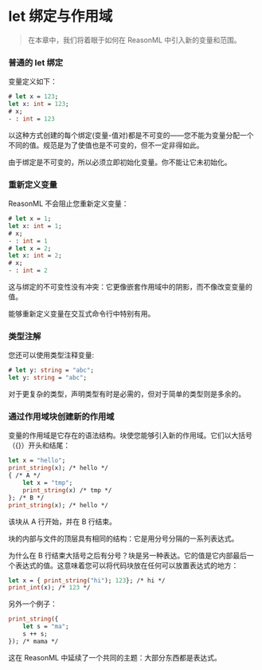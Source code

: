 # let 绑定与作用域

> 在本章中，我们将着眼于如何在 ReasonML 中引入新的变量和范围。

### 普通的 let 绑定

变量定义如下：

```ocaml
# let x = 123;
let x: int = 123;
# x;
- : int = 123
```

以这种方式创建的每个绑定(变量-值对)都是不可变的——您不能为变量分配一个不同的值。规范是为了使值也是不可变的，但不一定非得如此。

由于绑定是不可变的，所以必须立即初始化变量。你不能让它未初始化。

### 重新定义变量

ReasonML 不会阻止您重新定义变量：

```ocaml
# let x = 1;
let x: int = 1;
# x;
- : int = 1
# let x = 2;
let x: int = 2;
# x;
- : int = 2
```

这与绑定的不可变性没有冲突：它更像嵌套作用域中的阴影，而不像改变变量的值。

能够重新定义变量在交互式命令行中特别有用。

### 类型注解

您还可以使用类型注释变量:

```ocaml
# let y: string = "abc";
let y: string = "abc";
```

对于更复杂的类型，声明类型有时是必需的，但对于简单的类型则是多余的。

### 通过作用域块创建新的作用域

变量的作用域是它存在的语法结构。块使您能够引入新的作用域。它们以大括号（{}）开头和结尾：

```ocaml
let x = "hello";
print_string(x); /* hello */
{ /* A */
    let x = "tmp";
    print_string(x) /* tmp */
}; /* B */
print_string(x); /* hello */
```

该块从 A 行开始，并在 B 行结束。

块的内部与文件的顶层具有相同的结构：它是用分号分隔的一系列表达式。

为什么在 B 行结束大括号之后有分号？块是另一种表达。它的值是它内部最后一个表达式的值。这意味着您可以将代码块放在任何可以放置表达式的地方：

```ocaml
let x = { print_string("hi"); 123}; /* hi */
print_int(x); /* 123 */
```

另外一个例子：

```ocaml
print_string({
    let s = "ma";
    s ++ s;
}); /* mama */
```

这在 ReasonML 中延续了一个共同的主题：大部分东西都是表达式。
